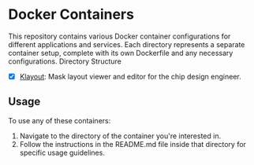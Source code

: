 # Docker Containers

This repository contains various Docker container configurations for different applications and services. Each directory represents a separate container setup, complete with its own Dockerfile and any necessary configurations.
Directory Structure

- [x] [Klayout](/Klayout): Mask layout viewer and editor for the chip design engineer.

## Usage

To use any of these containers:

1. Navigate to the directory of the container you're interested in.
2. Follow the instructions in the README.md file inside that directory for specific usage guidelines.


